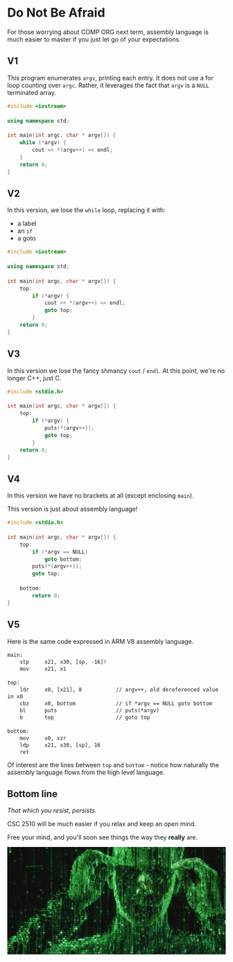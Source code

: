 # Do Not Be Afraid

For those worrying about COMP ORG next term, assembly language is much easier to master if you just let go of your expectations.

## V1

This program enumerates `argv`, printing each entry. It does not use a for loop counting over `argc`. Rather, it leverages the fact that `argv` is a `NULL` terminated array.

```c++
#include <iostream>

using namespace std;

int main(int argc, char * argv[]) {
	while (*argv) {
		cout << *(argv++) << endl;
	}
	return 0;
}
```

## V2

In this version, we lose the `while` loop, replacing it with:

* a label
* an `if`
* a goto

```c++
#include <iostream>

using namespace std;

int main(int argc, char * argv[]) {
	top:
		if (*argv) {
			cout << *(argv++) << endl;
			goto top;
		}
	return 0;
}
```

## V3

In this version we lose the fancy shmancy `cout` / `endl`. At this point, we're no longer C++, just C.

```c
#include <stdio.h>

int main(int argc, char * argv[]) {
	top:
		if (*argv) {
			puts(*(argv++));
			goto top;
		}
	return 0;
}
```

## V4

In this version we have no brackets at all (except enclosing `main`).

This version is just about assembly language!

```c
#include <stdio.h>

int main(int argc, char * argv[]) {
	top:
		if (*argv == NULL)
			goto bottom;
		puts(*(argv++));
		goto top;

	bottom:
		return 0;
}
```

## V5

Here is the same code expressed in ARM V8 assembly language.

```text
main:
	stp		x21, x30, [sp, -16]!	
	mov		x21, x1

top:
	ldr		x0, [x21], 8           // argv++, old dereferenced value in x0
	cbz		x0, bottom             // if *argv == NULL goto bottom
	bl		puts                   // puts(*argv)
	b		top                    // goto top

bottom:
	mov		x0, xzr	
	ldp		x21, x30, [sp], 16	
	ret
```

Of interest are the lines between `top` and `bottom` - notice how naturally the assembly language flows from the high level language. 

## Bottom line

*That which you resist, persists.*

CSC 2510 will be much easier if you relax and keep an open mind.

Free your mind, and you'll soon see things the way they **really** are.

![matrix](./m.jpg)

